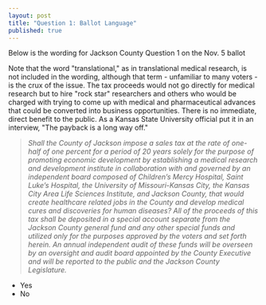 ```yaml
---
layout: post
title: "Question 1: Ballot Language"
published: true
---
```


Below is the wording for Jackson County Question 1 on the Nov. 5 ballot
  
Note that the word "translational," as in translational medical research, is not included in the wording, although that term - unfamiliar to many voters - is the crux of the issue. The tax proceeds would not go directly for medical research but to hire "rock star" researchers and others who would be charged with trying to come up with medical and pharmaceutical advances that could be converted into business opportunities. There is no immediate, direct benefit to the public. As a Kansas State University official put it in an interview, "The payback is a long way off."
  
  
> _Shall the County of Jackson impose a sales tax at the rate of one-half of one percent for a period of 20 years solely for the purpose of promoting economic development by establishing a medical research and development institute in collaboration with and governed by an independent board composed of Children’s Mercy Hospital, Saint Luke’s Hospital, the University of Missouri-Kansas City, the Kansas City Area Life Sciences Institute, and Jackson County, that would create healthcare related jobs in the County and develop medical cures and discoveries for human diseases? All of the proceeds of this tax shall be deposited in a special account separate from the Jackson County general fund and any other special funds and utilized only for the purposes approved by the voters and set forth herein. An annual independent audit of these funds will be overseen by an oversight and audit board appointed by the County Executive and will be reported to the public and the Jackson County Legislature._

- Yes
- No
